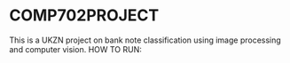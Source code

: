 # COMP702PROJECT
This is a UKZN project on bank note classification using image processing and computer vision.
HOW TO RUN:

